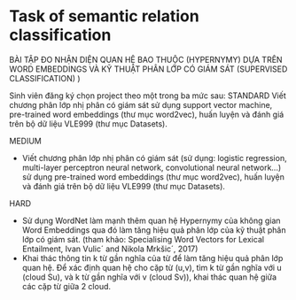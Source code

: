 # Task of semantic relation classification

BÀI TẬP ĐO NHẬN DIỆN QUAN HỆ BAO THUỘC (HYPERNYMY) DỰA TRÊN WORD EMBEDDINGS VÀ KỸ THUẬT PHÂN LỚP CÓ GIÁM SÁT (SUPERVISED CLASSIFICATION) ) 

Sinh viên đăng ký chọn project theo một trong ba mức sau:
STANDARD
Viết chương phân lớp nhị phân có giám sát sử dụng support vector machine, pre-trained word embeddings (thư mục word2vec),
huấn luyện và đánh giá trên bộ dữ liệu VLE999 (thư mục Datasets).

MEDIUM
-  Viết chương phân lớp nhị phân có giám sát (sử dụng: logistic regression, multi-layer perceptron neural network, convolutional neural network...)
sử dụng pre-trained word embeddings (thư mục word2vec), huấn luyện và đánh giá trên bộ dữ liệu VLE999 (thư mục Datasets).

HARD
- Sử dụng WordNet làm mạnh thêm quan hệ Hypernymy của không gian Word Embeddings qua đó làm tăng hiệu quả phân lớp của 
kỹ thuật phân lớp có giám sát. (tham khảo: Specialising Word Vectors for Lexical Entailment, Ivan Vulic´ and Nikola Mrkšic´, 2017)
- Khai thác thông tin k từ gần nghĩa của từ để làm tăng hiệu quả phân lớp quan hệ. Để xác định quan hệ cho cặp từ (u,v), tìm k từ gần nghĩa
với u (cloud Su), và k từ gần nghĩa với v (cloud Sv)), khai thác quan hệ giữa các cặp từ giữa 2 cloud.
